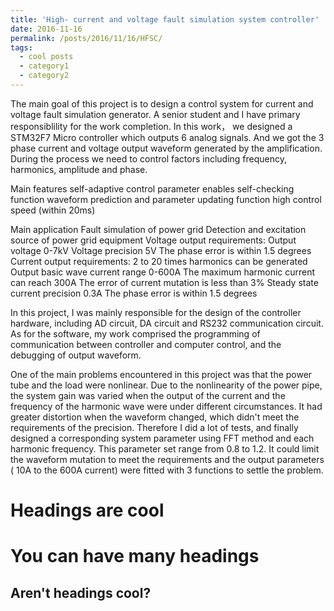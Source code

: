 ```yaml
---
title: 'High- current and voltage fault simulation system controller'
date: 2016-11-16
permalink: /posts/2016/11/16/HFSC/
tags:
  - cool posts
  - category1
  - category2
---
```


The main goal of this project is to design a control system for current and voltage fault simulation generator. A senior student and I have primary responsiblility for the work completion. In this work， we designed a STM32F7 Micro controller which outputs 6 analog signals. And we got the 3 phase current and voltage output waveform generated by the amplification. During the process we need to control factors including frequency, harmonics, amplitude and phase.

Main features
self-adaptive control parameter enables self-checking function
waveform prediction and parameter updating function
high control speed (within 20ms)

Main application
Fault simulation of power grid
Detection and excitation source of power grid equipment
Voltage output requirements:
Output voltage 0-7kV
Voltage precision 5V
The phase error is within 1.5 degrees
Current output requirements:
2 to 20 times harmonics can be generated
Output basic wave current range 0-600A
The maximum harmonic current can reach 300A
The error of current mutation is less than 3%
Steady state current precision 0.3A
The phase error is within 1.5 degrees

In this project, I was mainly responsible for the design of the controller hardware, including AD circuit, DA circuit and RS232 communication circuit. As for the software, my work comprised the programming of communication between controller and computer control, and the debugging of output waveform.

One of the main problems encountered in this project was that the power tube and the load were nonlinear. Due to the nonlinearity of the power pipe, the system gain was varied when the output of the current and the frequency of the harmonic wave were under different circumstances. It had greater distortion when the waveform changed, which didn't meet the requirements of the precision.
Therefore I did a lot of tests, and finally designed a corresponding system parameter using FFT method and each harmonic frequency. This parameter set range from 0.8 to 1.2. It could limit the waveform mutation to meet the requirements and the output parameters ( 10A to the 600A current) were fitted with 3 functions to settle the problem.


Headings are cool
======

You can have many headings
======

Aren't headings cool?
------
